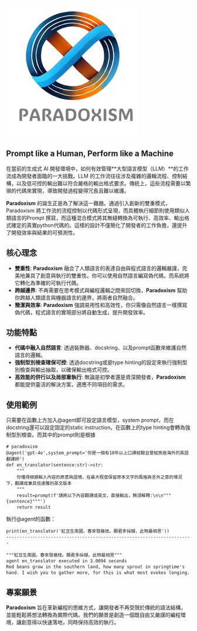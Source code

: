 <img src='images/PARADOXISM_LOGO.png' height=360 width=360/>

## Prompt like a Human, Perform like a Machine

在當前的生成式 AI 開發環境中，如何有效管理**大型語言模型（LLM）**的工作流成為開發者面臨的一大挑戰。LLM 的工作流往往涉及複雜的邏輯流程、控制結構，以及低可控的輸出難以符合嚴格的輸出格式要求。傳統上，這些流程需要以繁瑣的代碼來實現，導致開發過程變得冗長且難以維護。

**Paradoxism** 的誕生正是為了解決這一難題。通過引入創新的雙重模式，Paradoxism 將工作流的流程控制以代碼形式呈現，而具體執行細節則使用類似人類語言的Prompt 撰寫，而這種混合模式將其無縫轉換為可執行、高效率、輸出格式確定的真實python代碼的。這樣的設計不僅簡化了開發者的工作負擔，還提升了開發效率與結果的可預測性。

## 核心理念

* **雙重性**: **Paradoxism** 融合了人類語言的表達自由與程式語言的邏輯嚴謹，完美地兼具了創意與執行的雙重性。你可以使用自然語言編寫偽代碼，而系統將它轉化為準確的可執行代碼。
* **跨越邊界**: 不再需要在思考模式與編程邏輯之間來回切換，**Paradoxism** 幫助你跨越人類語言與機器語言的邊界，將兩者自然融合。
* **簡潔與效率**: **Paradoxism** 強調易用性和高效性，你只需像自然語言一樣撰寫偽代碼，程式語言的實現部分將自動生成，提升開發效率。

## 功能特點

* **代碼中融入自然語言**: 透過裝飾器、docstring、以及prompt函數來維護自然語言的邏輯。
* **強制型別檢查確保可控**: 透過docstring或是type hinting的設定來執行強制型別檢查與輸出抽取，以確保輸出格式可控。
* **高效能的併行以及局部重執行**: 無論是初學者還是資深開發者，**Paradoxism** 都能提供靈活的解決方案，適應不同項目的需求。

## 使用範例

只需要在函數上方加入@agent即可設定語言模型，system prompt，而在docstring還可以設定固定的static instruction。在函數上的type hinting會轉為強制型別檢查。而其中的prompt則是根據

```
# paradoxism
@agent('gpt-4o',system_prompt='你是一個有10年以上口譯經驗且曾經旅居海外的英語翻譯師')
def en_translator(sentence:str)->str:
    """
    你懂得根據輸入內容的原意與語境，在最大程度保留原本文字的風格與言外之意的情況下，翻譯成兼具信達雅的英文版本
    """
    result=prompt(f'請將以下內容翻譯成英文，直接輸出，無須解釋:\n\n"""{sentence}"""')
    return result
```

執行@agent的函數：

```
print(en_translator('紅豆生南國，春來發幾枝。願君多採擷，此物最相思')) 
-----------------------------------------------------------------------

"""紅豆生南國，春來發幾枝。願君多採擷，此物最相思"""
agent en_translator executed in 3.0094 seconds
Red beans grow in the southern land, how many sprout in springtime's hand. I wish you to gather more, for this is what most evokes longing.

```

## 專案願景

**Paradoxism** 旨在革新編程的思維方式，讓開發者不再受限於傳統的語法結構，並能輕鬆將想法轉換為實際代碼。我們的願景是創造一個既自由又嚴謹的編程環境，讓創意得以快速落地，同時保持高效的執行。
